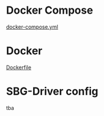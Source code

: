 # Docker Compose
[docker-compose.yml](../../configuration/ros_docker/docker-compose.yml)
# Docker
[Dockerfile](../../configuration/ros_docker/Dockerfile)
# SBG-Driver config
tba